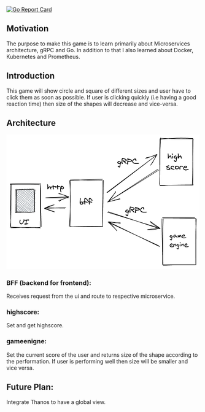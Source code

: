 [![Go Report Card](https://goreportcard.com/badge/github.com/hitanshu-mehta/reaction-timer)](https://goreportcard.com/report/github.com/hitanshu-mehta/reaction-timer)

## Motivation
The purpose to make this game is to learn primarily about Microservices architecture, gRPC and Go. In addition to that I also learned about Docker, Kubernetes and Prometheus.

## Introduction
This game will show circle and square of different sizes and user have to click them as soon as possible. If user is clicking quickly (i.e having a good reaction time) then size of the shapes will decrease and vice-versa.

## Architecture
![](assets/architecture.png)

### BFF (backend for frontend): 

Receives request from the ui and route to respective microservice.

### highscore:

Set and get highscore.

### gameenigne:

Set the current score of the user and returns size of the shape according to the performation.
If user is performing well then size will be smaller and vice versa.

## Future Plan:

Integrate Thanos to have a global view.